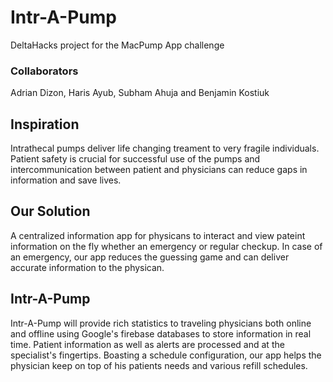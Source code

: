 # Intr-A-Pump

DeltaHacks project for the MacPump App challenge

### Collaborators
Adrian Dizon, Haris Ayub, Subham Ahuja and Benjamin Kostiuk

## Inspiration
Intrathecal pumps deliver life changing treament to very fragile individuals. Patient safety is crucial for successful use of the pumps and intercommunication between patient and physicians can reduce gaps in information and save lives.

## Our Solution
A centralized information app for physicans to interact and view pateint information on the fly whether an emergency or regular checkup.
In case of an emergency, our app reduces the guessing game and can deliver accurate information to the physican.

## Intr-A-Pump
Intr-A-Pump will provide rich statistics to traveling physicians both online and offline using Google's firebase databases to store information in real time. Patient information as well as alerts are processed and at the specialist's fingertips. Boasting a schedule configuration, our app helps the physician keep on top of his patients needs and various refill schedules.

